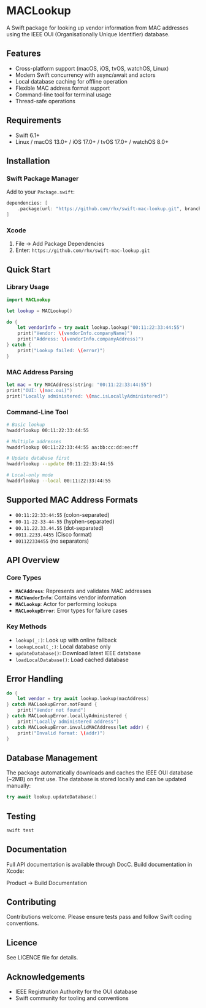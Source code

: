 # MACLookup

A Swift package for looking up vendor information from MAC addresses using the IEEE OUI (Organisationally Unique Identifier) database.

## Features

- Cross-platform support (macOS, iOS, tvOS, watchOS, Linux)
- Modern Swift concurrency with async/await and actors
- Local database caching for offline operation
- Flexible MAC address format support
- Command-line tool for terminal usage
- Thread-safe operations

## Requirements

- Swift 6.1+
- Linux / macOS 13.0+ / iOS 17.0+ / tvOS 17.0+ / watchOS 8.0+

## Installation

### Swift Package Manager

Add to your `Package.swift`:

```swift
dependencies: [
    .package(url: "https://github.com/rhx/swift-mac-lookup.git", branch: "main")
]
```

### Xcode

1. File → Add Package Dependencies
2. Enter: `https://github.com/rhx/swift-mac-lookup.git`

## Quick Start

### Library Usage

```swift
import MACLookup

let lookup = MACLookup()

do {
    let vendorInfo = try await lookup.lookup("00:11:22:33:44:55")
    print("Vendor: \(vendorInfo.companyName)")
    print("Address: \(vendorInfo.companyAddress)")
} catch {
    print("Lookup failed: \(error)")
}
```

### MAC Address Parsing

```swift
let mac = try MACAddress(string: "00:11:22:33:44:55")
print("OUI: \(mac.oui)")
print("Locally administered: \(mac.isLocallyAdministered)")
```

### Command-Line Tool

```bash
# Basic lookup
hwaddrlookup 00:11:22:33:44:55

# Multiple addresses
hwaddrlookup 00:11:22:33:44:55 aa:bb:cc:dd:ee:ff

# Update database first
hwaddrlookup --update 00:11:22:33:44:55

# Local-only mode
hwaddrlookup --local 00:11:22:33:44:55
```

## Supported MAC Address Formats

- `00:11:22:33:44:55` (colon-separated)
- `00-11-22-33-44-55` (hyphen-separated)
- `00.11.22.33.44.55` (dot-separated)
- `0011.2233.4455` (Cisco format)
- `001122334455` (no separators)

## API Overview

### Core Types

- **`MACAddress`**: Represents and validates MAC addresses
- **`MACVendorInfo`**: Contains vendor information
- **`MACLookup`**: Actor for performing lookups
- **`MACLookupError`**: Error types for failure cases

### Key Methods

- `lookup(_:)`: Look up with online fallback
- `lookupLocal(_:)`: Local database only
- `updateDatabase()`: Download latest IEEE database
- `loadLocalDatabase()`: Load cached database

## Error Handling

```swift
do {
    let vendor = try await lookup.lookup(macAddress)
} catch MACLookupError.notFound {
    print("Vendor not found")
} catch MACLookupError.locallyAdministered {
    print("Locally administered address")
} catch MACLookupError.invalidMACAddress(let addr) {
    print("Invalid format: \(addr)")
}
```

## Database Management

The package automatically downloads and caches the IEEE OUI database (~2MB) on first use. The database is stored locally and can be updated manually:

```swift
try await lookup.updateDatabase()
```

## Testing

```bash
swift test
```

## Documentation

Full API documentation is available through DocC. Build documentation in Xcode:

Product → Build Documentation

## Contributing

Contributions welcome. Please ensure tests pass and follow Swift coding conventions.

## Licence

See LICENCE file for details.

## Acknowledgements

- IEEE Registration Authority for the OUI database
- Swift community for tooling and conventions